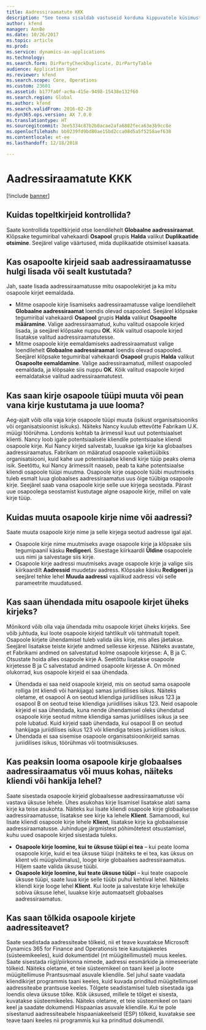 ```yaml
---
title: Aadressiraamatute KKK
description: "See teema sisaldab vastuseid korduma kippuvatele küsimustele, mis on seotud rakenduse Microsoft Dynamics 365 for Finance and Operations aadressiraamatuga."
author: kfend
manager: AnnBe
ms.date: 10/26/2017
ms.topic: article
ms.prod: 
ms.service: dynamics-ax-applications
ms.technology: 
ms.search.form: DirPartyCheckDuplicate, DirPartyTable
audience: Application User
ms.reviewer: kfend
ms.search.scope: Core, Operations
ms.custom: 23601
ms.assetid: b177fa0f-ac9a-415e-9498-15438e132f60
ms.search.region: Global
ms.author: kfend
ms.search.validFrom: 2016-02-28
ms.dyn365.ops.version: AX 7.0.0
ms.translationtype: HT
ms.sourcegitcommit: 3ee5334c87b2b0acae2afa6882feca63e3b9cc8e
ms.openlocfilehash: bb0239fd9bd80ae15bd2cca08d5a5f5258aef638
ms.contentlocale: et-ee
ms.lasthandoff: 12/18/2018

---
```


# <a name="address-books-faq"></a>Aadressiraamatute KKK

[!include [banner](../includes/banner.md)]

## <a name="how-do-i-check-for-duplicate-records"></a>Kuidas topeltkirjeid kontrollida?

Saate kontrollida topeltkirjeid otse loendilehelt **Globaalne aadressiraamat**. Klõpsake tegumiribal vahekaardi **Osapool** grupis **Halda** valikut **Duplikaatide otsimine**. Seejärel valige väärtused, mida duplikaatide otsimisel kaasata.

## <a name="can-i-bulk-add-or-delete-party-records-from-an-address-book"></a>Kas osapoolte kirjeid saab aadressiraamatusse hulgi lisada või sealt kustutada?

Jah, saate lisada aadressiraamatusse mitu osapoolekirjet ja ka mitu osapoole kirjet eemaldada.

- Mitme osapoole kirje lisamiseks aadressiraamatusse valige loendilehelt **Globaalne aadressiraamat** loendis olevad osapooled. Seejärel klõpsake tegumiribal vahekaardi **Osapool** grupis **Halda** valikut **Osapoolte määramine**. Valige aadressiraamatud, kuhu valitud osapoole kirjed lisada, ja seejärel klõpsake nuppu **OK**. Kõik valitud osapoole kirjed lisatakse valitud aadressiraamatutesse.
- Mitme osapoole kirje eemaldamiseks aadressiraamatust valige loendilehelt **Globaalne aadressiraamat** loendis olevad osapooled. Seejärel klõpsake tegumiribal vahekaardi **Osapool** grupis **Halda** valikut **Osapoolte eemaldamine**. Valige aadressiraamatud, millest osapooled eemaldada, ja klõpsake siis nuppu **OK**. Kõik valitud osapoole kirjed eemaldatakse valitud aadressiraamatutest.

## <a name="can-i-change-the-party-type-of-a-record-or-do-i-have-to-delete-the-old-record-and-create-a-new-one"></a>Kas saan kirje osapoole tüüpi muuta või pean vana kirje kustutama ja uue looma?

Aeg-ajalt võib olla vaja kirje osapoole tüüpi muuta (isikust organisatsiooniks või organisatsioonist isikuks). Näiteks Nancy kuulub ettevõtte Fabrikam U.K. müügi töörühma. Londonis kohtab ta ärimessil kuut uut potentsiaalset klienti. Nancy loob igale potentsiaalsele kliendile potentsiaalse kliendi osapoole kirje. Kui Nancy kirjed salvestab, luuakse iga kirje ka globaalses aadressiraamatus. Fabrikam on määratud osapoole vaiketüübiks organisatsiooni, kuid kahe uue potentsiaalse kliendi kirje tüüp peaks olema isik. Seetõttu, kui Nancy ärimessilt naaseb, peab ta kahe potentsiaalse kliendi osapoole tüüpi muutma. Osapoole kirje osapoole tüübi muutmiseks tuleb esmalt luua globaalses aadressiraamatus uus õige tüübiga osapoole kirje. Seejärel saab vana osapoole kirje selle uue kirjega seostada. Pärast uue osapoolega seostamist kustutage algne osapoole kirje, millel on vale kirje tüüp.

## <a name="how-do-i-change-the-name-or-address-of-a-party-record"></a>Kuidas muuta osapoole kirje nime või aadressi?

Saate muuta osapoole kirje nime ja selle kirjega seotud aadresse igal ajal.

- Osapoole kirje nime muutmiseks avage osapoole kirje ja klõpsake siis tegumipaanil käsku **Redigeeri**. Sisestage kiirkaardil **Üldine** osapoolele uus nimi ja salvestage siis kirje.
- Osapoole kirje aadressi muutmiseks avage osapoole kirje ja valige siis kiirkaardilt **Aadressid** muudetav aadress. Klõpsake käsku **Redigeeri** ja seejärel tehke lehel **Muuda aadressi** vajalikud aadressi või selle parameetrite muudatused.

## <a name="can-i-merge-two-or-more-party-records-into-one-record"></a>Kas saan ühendada mitu osapoole kirjet üheks kirjeks?

Mõnikord võib olla vaja ühendada mitu osapoole kirjet üheks kirjeks. See võib juhtuda, kui loote osapoole kirjeid tahtlikult või tahtmatult topelt. Osapoole kirjete ühendamisel tuleb valida üks kirje, mis alles jäetakse. Seejärel lisatakse teiste kirjete andmed sellesse kirjesse. Näiteks avastate, et Fabrikami andmed on salvestatud kolme osapoole kirjesse: A, B ja C. Otsustate hoida alles osapoole kirje A. Seetõttu lisatakse osapoole kirjetesse B ja C salvestatud andmed osapoole kirjesse A. On mõned olukorrad, kus osapoole kirjeid ei saa ühendada.

- Ühendada ei saa neid osapoole kirjeid, mis on seotud sama osapoole rolliga (nt kliendi või hankijaga) samas juriidilises isikus. Näiteks oletame, et osapool A on seotud kliendiga juriidilises isikus 123 ja osapool B on seotud teise kliendiga juriidilises isikus 123. Neid osapoole kirjeid ei saa ühendada, kuna nende ühendamisel oleks ühendatud osapoole kirje seotud mitme kliendiga samas juriidilises isikus ja see pole lubatud. Kuid kirjeid saab ühendada, kui osapool B on seotud hankijaga juriidilises isikus 123 või kliendiga teises juriidilises isikus.
- Ühendada ei saa sisemise osapoole organisatsioonikirjeid samas juriidilises isikus, töörühmas või tootmisüksuses.

## <a name="should-i-create-a-party-record-in-the-global-address-book-or-in-another-place-such-as-the-customer-or-vendor-page"></a>Kas peaksin looma osapoole kirje globaalses aadressiraamatus või muus kohas, näiteks kliendi või hankija lehel?

Saate sisestada osapoole kirjeid globaalsesse aadressiraamatusse või vastava üksuse lehele. Ühes asukohas kirje lisamisel lisatakse alati sama kirje ka teise asukohta. Näiteks kui lisate kliendi osapoole kirje globaalsesse aadressiraamatusse, lisatakse see kirje ka lehele **Klient**. Samamoodi, kui lisate kliendi osapoole kirje lehele **Klient**, lisatakse kirje ka globaalsesse aadressiraamatusse. Juhinduge järgmistest põhimõtetest otsustamisel, kuhu uued osapoole kirjed sisestada tuleks.

- **Osapoole kirje loomine, kui te üksuse tüüpi ei tea** – kui peate looma osapoole kirje, kuid ei tea üksuse tüüpi (näiteks te ei tea, kas üksus on klient või müügivõimalus), looge kirje globaalses aadressiraamatus. Hiljem saate valida üksuse tüübi.
- **Osapoole kirje loomine, kui teate üksuse tüüpi** – kui teate osapoole üksuse tüüpi, saate luua kirje selle tüübi puhul kehtival lehel. Näiteks kliendi kirje looge lehel **Klient**. Kui loote ja salvestate kirje lehekülje sobiva üksuse lehel, luuakse kirje automaatselt globaalses aadressiraamatus.

## <a name="can-i-translate-address-information-for-party-records"></a>Kas saan tõlkida osapoole kirjete aadressiteavet?

Saate seadistada aadressiteabe tõlkeid, nii et teave kuvatakse Microsoft Dynamics 365 for Finance and Operationsis teie kasutajakeeles (süsteemikeeles), kuid dokumentidel (nt müügitellimustel) muus keeles. Saate sisestada riigi/piirkonna nimede, aadressi eesmärkide ja nimeseeriate tõlkeid. Näiteks oletame, et teie süsteemikeel on taani keel ja loote müügitellimuse Prantsusmaal asuvale kliendile. Sel juhul saate vaadata kliendikirjet programmis taani keeles, kuid kuvada prinditud müügitellimusel aadressiteabe prantsuse keeles. Tõlgete seadistamisel tuleb sisestada iga loendis oleva üksuse tõlke. Kõik üksused, millele te tõlget ei sisesta, kuvatakse süsteemikeeles. Näiteks oletame, et teie süsteemikeel on taani keel ja saadate dokumendi Hispaanias asuvale kliendile. Kui te pole sisestanud aadressiteabele hispaaniakeelseid (ESP) tõlkeid, kuvatakse see teave taani keeles nii programmis kui ka prinditud dokumendil.

